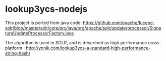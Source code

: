 # lookup3ycs-nodejs
This project is ported from java code: https://github.com/apache/lucene-solr/blob/master/solr/core/src/java/org/apache/solr/update/processor/SignatureUpdateProcessorFactory.java

The algorithm is used in SOLR, and is described as high performance cross-platform : http://yonik.com/lookup3ycs-a-standard-high-performance-string-hash/


